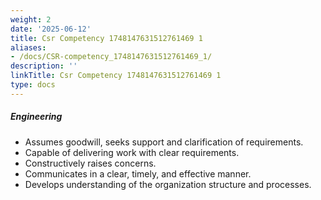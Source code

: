 ```yaml
---
weight: 2
date: '2025-06-12'
title: Csr Competency 1748147631512761469 1
aliases:
- /docs/CSR-competency_1748147631512761469_1/
description: ''
linkTitle: Csr Competency 1748147631512761469 1
type: docs
---
```


##### Engineering

* Assumes goodwill, seeks support and clarification of requirements.
* Capable of delivering work with clear requirements.
* Constructively raises concerns.
* Communicates in a clear, timely, and effective manner.
* Develops understanding of the organization structure and processes.
